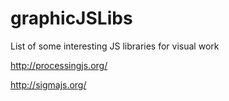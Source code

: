 graphicJSLibs
=============
List of some interesting JS libraries for visual work

http://processingjs.org/

http://sigmajs.org/
